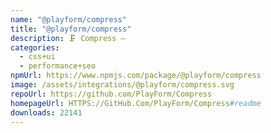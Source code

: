```yaml
---
name: "@playform/compress"
title: "@playform/compress"
description: 🗜️ Compress —
categories:
  - css+ui
  - performance+seo
npmUrl: https://www.npmjs.com/package/@playform/compress
image: /assets/integrations/@playform/compress.svg
repoUrl: https://github.com/PlayForm/Compress
homepageUrl: HTTPS://GitHub.Com/PlayForm/Compress#readme
downloads: 22141
---
```

